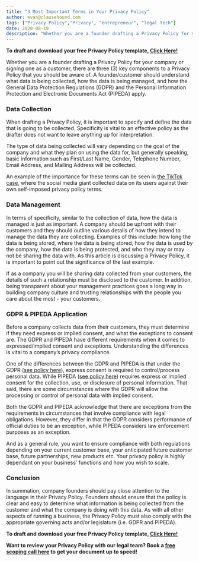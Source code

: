 ```yaml
---
title: "3 Most Important Terms in Your Privacy Policy"
author: evan@clausehound.com
tags: ["Privacy Policy","Privacy", "entrepreneur", "legal tech"]
date: 2020-08-19
description: "Whether you are a founder drafting a Privacy Policy for your company or signing one as a customer, there are three (3) key components to a Privacy Policy that you should be aware of. A founder/customer should understand what data is being collected, how the data is being managed, and how the General Data Protection Regulations (GDPR) and the Personal Information Protection and Electronic Documents Act (PIPEDA) apply."
---
```


**To draft and download your free Privacy Policy template, [Click Here!](https://www.clausehound.com/legal-contract/privacy-policy26)**

Whether you are a founder drafting a Privacy Policy for your company or signing one as a customer, there are three (3) key components to a Privacy Policy that you should be aware of. A founder/customer should understand what data is being collected, how the data is being managed, and how the General Data Protection Regulations (GDPR) and the Personal Information Protection and Electronic Documents Act (PIPEDA) apply.

### Data Collection

When drafting a Privacy Policy, it is important to specify and define the data that is going to be collected. Specificity is vital to an effective policy as the drafter does not want to leave anything up for interpretation. 

The type of data being collected will vary depending on the goal of the company and what they plan on using the data for, but generally speaking, basic information such as First/Last Name, Gender, Telephone Number, Email Address, and Mailing Address will be collected. 

An example of the importance for these terms can be seen in [the TikTok case](https://www.forbes.com/sites/zakdoffman/2020/08/12/tiktok-google-android-breaking-rules-secretly-track-android-users/#7466dc846359), where the social media giant collected data on its users against their own self-imposed privacy policy terms.

### Data Management

In terms of specificity, similar to the collection of data, how the data is managed is just as important. A company should be upfront with their customers and they should outline various details of how they intend to manage the data they are collecting. Examples of this include: how long the data is being stored, where the data is being stored, how the data is used by the company, how the data is being protected, and who they may or may not be sharing the data with. As this article is discussing a Privacy Policy, it is important to point out the significance of the last example. 

If as a company you will be sharing data collected from your customers, the details of such a relationship must be disclosed to the customer. In addition, being transparent about your management practices goes a long way in building company culture and trusting relationships with the people you care about the most - your customers.

### GDPR & PIPEDA Application

Before a company collects data from their customers, they must determine if they need express or implied consent, and what the exceptions to consent are. The GDPR and PIPEDA have different requirements when it comes to expressed/implied consent and exceptions. Understanding the differences is vital to a company’s privacy compliance.

One of the differences between the GDPR and PIPEDA is that under the GDPR ([see policy here](https://www.forbes.com/sites/zakdoffman/2020/08/12/tiktok-google-android-breaking-rules-secretly-track-android-users/#7466dc846359)), express consent is required to control/process personal data. While PIPEDA ([see policy here](https://laws-lois.justice.gc.ca/eng/acts/P-8.6/index.html)) requires express or implied consent for the collection, use, or disclosure of personal information. That said, there are some circumstances where the GDPR will allow the processing or control of personal data with implied consent.

Both the GDPR and PIPEDA acknowledge that there are exceptions from the requirements in circumstances that involve compliance with legal obligations. However, they differ in that the GDPR considers performance of official duties to be an exception, while PIPEDA considers law enforcement purposes as an exception.

And as a general rule, you want to ensure compliance with both regulations depending on your current customer base, your anticipated future customer base, future partnerships, new products etc. Your privacy policy is highly dependant on your business’ functions and how you wish to scale.

### Conclusion

In summation, company founders should pay close attention to the language in their Privacy Policy. Founders should ensure that the policy is clear and easy to determine what information is being collected from the customer and what the company is doing with this data. As with all other aspects of running a business, the Privacy Policy must also comply with the appropriate governing acts and/or legislature (i.e. GDPR and PIPEDA).

**To draft and download your free Privacy Policy template, [Click Here!](https://www.clausehound.com/legal-contract/privacy-policy26)**

**Want to review your Privacy Policy with our legal team? Book a [free scoping call here](https://www.google.com/url?q=https://calendly.com/maxmessenger/scoping-call&sa=D&source=hangouts&ust=1597949776443000&usg=AFQjCNHayaxYc-qHnB1E_yTBKvdKVufiOA) to get your document up to speed!**
